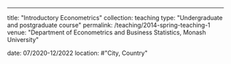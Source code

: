 ---
title: "Introductory Econometrics"
collection: teaching
type: "Undergraduate and postgraduate course"
permalink: /teaching/2014-spring-teaching-1
venue: "Department of Econometrics and Business Statistics, 
Monash University"

date: 07/2020-12/2022
location: #"City, Country"
